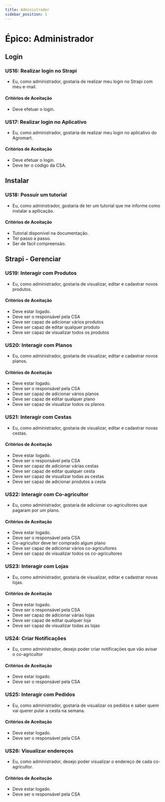 ```yaml
---
title: Administrador
sidebar_position: 1
---
```


# Épico: Administrador
 
## Login
### US16: Realizar login no Strapi
- Eu, como administrador, gostaria de realizar meu login no Strapi com meu e-mail.
#### Critérios de Aceitação
- Deve efetuar o login.

### US17: Realizar login no Aplicativo
- Eu, como administrador, gostaria de realizar meu login no aplicativo do Agromart.
#### Critérios de Aceitação
- Deve efetuar o login.
- Deve ter o código da CSA.
 
## Instalar
### US18: Possuir um tutorial
- Eu, como adminstrador, gostaria de ter um tutorial que me informe como instalar a apllicação.

#### Critérios de Aceitação
- Tutorial disponível na documentação.
- Ter passo a passo.
- Ser de fácil compreensão.
 
## Strapi - Gerenciar
### US19: Interagir com Produtos
- Eu, como administrador, gostaria de visualizar, editar e cadastrar novos produtos.

#### Critérios de Aceitação
- Deve estar logado.
- Deve ser o responsável pela CSA
- Deve ser capaz de adicionar vários produtos
- Deve ser capaz de editar qualquer produto
- Deve ser capaz de visualizar todos os produtos
 
### US20: Interagir com Planos
- Eu, como administrador, gostaria de visualizar, editar e cadastrar novos planos.

#### Critérios de Aceitação
- Deve estar logado.
- Deve ser o responsável pela CSA
- Deve ser capaz de adicionar vários planos
- Deve ser capaz de editar qualquer plano
- Deve ser capaz de visualizar todos os planos
 
### US21: Interagir com Cestas
- Eu, como administrador, gostaria de visualizar, editar e cadastrar novas cestas.

#### Critérios de Aceitação
- Deve estar logado.
- Deve ser o responsável pela CSA
- Deve ser capaz de adicionar várias cestas
- Deve ser capaz de editar qualquer cesta
- Deve ser capaz de visualizar todas as cestas
- Deve ser capaz de adicionar produtos a cesta

### US22: Interagir com Co-agricultor
- Eu, como administrador, gostaria de adicionar co-agricultores que pagaram por um plano.

#### Critérios de Aceitação
- Deve estar logado.
- Deve ser o responsável pela CSA
- Co-agricultor deve ter comprado algum plano
- Deve ser capaz de adicionar vários co-agricultores
- Deve ser capaz de visualizar todos os co-agricultores
 
### US23: Interagir com Lojas
- Eu, como administrador, gostaria de visualizar, editar e cadastrar novas lojas.

#### Critérios de Aceitação
- Deve estar logado.
- Deve ser o responsável pela CSA
- Deve ser capaz de adicionar várias lojas
- Deve ser capaz de editar qualquer loja
- Deve ser capaz de visualizar todas as lojas

### US24: Criar Notificações
- Eu, como administrador, desejo poder criar notificações que vão avisar o co-agricultor

#### Critérios de Aceitação
- Deve estar logado.
- Deve ser o responsável pela CSA

### US25: Interagir com Pedidos
- Eu, como administrador, gostaria de visualizar os pedidos e saber quem vai querer pular a cesta na semana.

#### Critérios de Aceitação
- Deve estar logado.
- Deve ser o responsável pela CSA

### US26: Visualizar endereços
- Eu, como administrador, desejo poder visualizar o endereço de cada co-agricultor.

#### Critérios de Aceitação
- Deve estar logado.
- Deve ser o responsável pela CSA